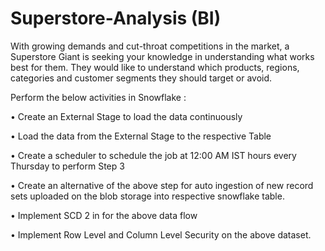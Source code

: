 # Superstore-Analysis (BI)

With growing demands and cut-throat competitions in the market, a Superstore Giant is seeking your knowledge in understanding what works best for them. They would like to understand which products, regions, categories and customer segments they should target or avoid.

Perform the below activities in Snowflake :

•	Create an External Stage to load the data continuously

•	Load the data from the External Stage to the respective Table

•	Create a scheduler to schedule the job at 12:00 AM IST hours every Thursday to perform Step 3

•	Create an alternative of the above step for auto ingestion of new record sets uploaded on the blob storage into respective snowflake table.

•	Implement SCD 2 in for the above data flow

•	Implement Row Level and Column Level Security on the above dataset.
